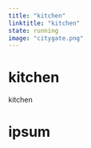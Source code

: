 ```yaml
---
title: "kitchen"
linktitle: "kitchen"
state: running
image: "citygate.png"
---
```


# kitchen
kitchen

# ipsum